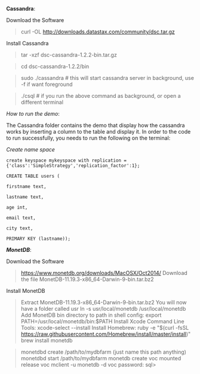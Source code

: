**Cassandra**:

Download the Software

> curl -OL http://downloads.datastax.com/community/dsc.tar.gz

Install Cassandra
> tar -xzf dsc-cassandra-1.2.2-bin.tar.gz

> cd dsc-cassandra-1.2.2/bin

> sudo ./cassandra # this will start cassandra server in background, use -f if want foreground

> ./csql # if you run the above command as background, or open a different terminal

*How to run the demo*:

The Cassandra folder contains the demo that display how the cassandra works by inserting a column to the table and display it. In order to the code to run successfully, you needs to run the following on the terminal:

*Create name space*

``
create keyspace mykeyspace with replication = {'class':'SimpleStrategy','replication_factor':1};
``

```
CREATE TABLE users (

firstname text,

lastname text,

age int,

email text,

city text,

PRIMARY KEY (lastname));
```
***MonetDB***:

Download the Software

> https://www.monetdb.org/downloads/MacOSX/Oct2014/
> Download the file MonetDB-11.19.3-x86_64-Darwin-9-bin.tar.bz2

Install MonetDB
> Extract MonetDB-11.19.3-x86_64-Darwin-9-bin.tar.bz2 
> You will now have a folder called usr
> ln -s usr/local/monetdb /usr/local/monetdb
> Add MonetDB bin directory to path in shell config: export PATH=/usr/local/monetdb/bin:$PATH
> Install Xcode Command Line Tools: xcode-select --install
> Install Homebrew: ruby -e "$(curl -fsSL https://raw.githubusercontent.com/Homebrew/install/master/install)"
> brew install monetdb

> monetdbd create /path/to/mydbfarm (just name this path anything)
> monetdbd start /path/to/mydbfarm
> monetdb create voc
> mounted release voc
> mclient -u monetdb -d voc
> password:<monetdb>
> sql>

